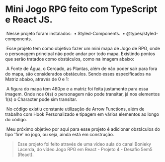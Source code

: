 # Mini Jogo RPG feito com TypeScript e React JS.



​	Nesse projeto foram instalados:
​		• Styled-Components.
​		• @types/styled-components.



​	Esse projeto tem como objetivo fazer um mini mapa de Jogo de RPG, onde o personagem principal não pode andar por todo mapa. Existindo pontos que serão tratados como obstáculos, como na imagem abaixo:



​	A Fonte de Água, o Cercado, as Plantas, além de não poder sair para fora do mapa, são considerados obstáculos. Sendo esses especificados na Matriz abaixo, através de 0 e 1:



​	A figura do mapa tem 480px e a matriz foi feita justamente para essa imagem. Onde nos 0(s) o personagem não pode transitar, já nos elementos 1(s) o Character pode sim transitar.



​	No código existiu constante utilização de Arrow Functions, além de trabalho com Hook Personalizado e tipagem em vários elementos ao longo do código.



​	Meu próximo objetivo por aqui para esse projeto é adicionar obstáculos do tipo 'fire' no jogo, ou seja, ainda está em construção.

> Esse projeto foi feito através de uma vídeo aula do canal Bonieky Lacerda, do vídeo Jogo RPG em React - Projeto 4 - Desafio 5em5 (React).
